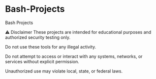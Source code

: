 # Bash-Projects
Bash Projects

⚠️ Disclaimer
These projects are intended for educational purposes and authorized security testing only.

Do not use these tools for any illegal activity.

Do not attempt to access or interact with any systems, networks, or services without explicit permission.

Unauthorized use may violate local, state, or federal laws.
